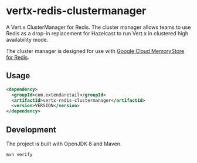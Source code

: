 # vertx-redis-clustermanager

A Vert.x ClusterManager for Redis. The cluster manager allows teams to use
Redis as a drop-in replacement for Hazelcast to run Vert.x in clustered
high availability mode.

The cluster manager is designed for use with [Google Cloud MemoryStore for Redis](https://cloud.google.com/memorystore/docs/redis).

## Usage

```xml
<dependency>
  <groupId>com.extendaretail</groupId>
  <artifactId>vertx-redis-clustermanager</artifactId>
  <version>VERSION</version>
</dependency>
```

## Development

The project is built with OpenJDK 8 and Maven.

```bash
mvn verify
```
